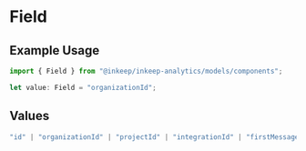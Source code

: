 # Field

## Example Usage

```typescript
import { Field } from "@inkeep/inkeep-analytics/models/components";

let value: Field = "organizationId";
```

## Values

```typescript
"id" | "organizationId" | "projectId" | "integrationId" | "firstMessageTime" | "userMessageCount" | "type"
```